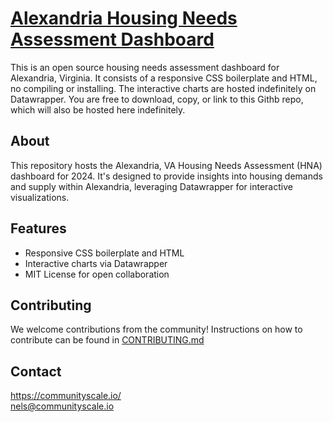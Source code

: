 # [Alexandria Housing Needs Assessment Dashboard](https://communityscale.github.io/Alexandria/)
  
This is an open source housing needs assessment dashboard for Alexandria, Virginia. It consists of a responsive CSS boilerplate and HTML, no compiling or installing. The interactive charts are hosted indefinitely on Datawrapper. You are free to download, copy, or link to this Githb repo, which will also be hosted here indefinitely.

## About
This repository hosts the Alexandria, VA Housing Needs Assessment (HNA) dashboard for 2024. It's designed to provide insights into housing demands and supply within Alexandria, leveraging Datawrapper for interactive visualizations.

## Features
- Responsive CSS boilerplate and HTML
- Interactive charts via Datawrapper
- MIT License for open collaboration

## Contributing
We welcome contributions from the community! Instructions on how to contribute can be found in [CONTRIBUTING.md](/CONTRIBUTING.md)

## Contact
https://communityscale.io/  
nels@communityscale.io  
